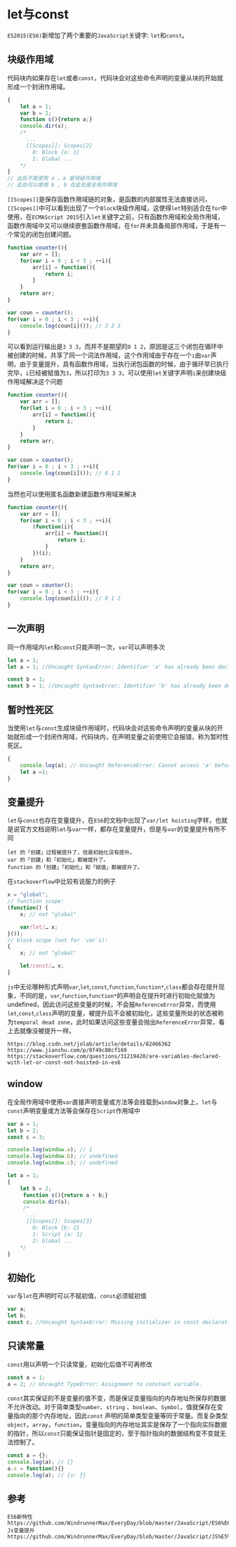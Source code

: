 # let与const
`ES2015(ES6)`新增加了两个重要的`JavaScript`关键字: `let`和`const`。

## 块级作用域
代码块内如果存在`let`或者`const`，代码块会对这些命令声明的变量从块的开始就形成一个封闭作用域。

```javascript
{
    let a = 1;
    var b = 2;
    function s(){return a;}
    console.dir(s);
    /*
      ...
      [[Scopes]]: Scopes[2]
        0: Block {a: 1}
        1: Global ...
    */
}
// 此处不能使用 a ，a 是块级作用域
// 此处可以使用 b , b 在此处是全局作用域
```
`[[Scopes]]`是保存函数作用域链的对象，是函数的内部属性无法直接访问，`[[Scopes]]`中可以看到出现了一个`Block`块级作用域，这使得`let`特别适合在`for`中使用，在`ECMAScript 2015`引入`let`关键字之前，只有函数作用域和全局作用域，函数作用域中又可以继续嵌套函数作用域，在`for`并未具备局部作用域，于是有一个常见的闭包创建问题。

```javascript
function counter(){
    var arr = [];
    for(var i = 0 ; i < 3 ; ++i){
        arr[i] = function(){
            return i;
        }
    }
    return arr;
}

var coun = counter();
for(var i = 0 ; i < 3 ; ++i){
    console.log(coun[i]()); // 3 3 3
}
```
可以看到运行输出是`3 3 3`，而并不是期望的`0 1 2`，原因是这三个闭包在循环中被创建的时候，共享了同一个词法作用域，这个作用域由于存在一个`i`由`var`声明，由于变量提升，具有函数作用域，当执行闭包函数的时候，由于循环早已执行完毕，`i`已经被赋值为`3`，所以打印为`3 3 3`，可以使用`let`关键字声明`i`来创建块级作用域解决这个问题

```javascript
function counter(){
    var arr = [];
    for(let i = 0 ; i < 3 ; ++i){
        arr[i] = function(){
            return i;
        }
    }
    return arr;
}

var coun = counter();
for(var i = 0 ; i < 3 ; ++i){
    console.log(coun[i]()); // 0 1 2
}
```
当然也可以使用匿名函数新建函数作用域来解决

```javascript
function counter(){
    var arr = [];
    for(var i = 0 ; i < 3 ; ++i){
        (function(i){
            arr[i] = function(){
                return i;
            }
        })(i);
    }
    return arr;
}

var coun = counter();
for(var i = 0 ; i < 3 ; ++i){
    console.log(coun[i]()); // 0 1 2
}
```
## 一次声明
同一作用域内`let`和`const`只能声明一次，`var`可以声明多次

```javascript
let a = 1;
let a = 1; //Uncaught SyntaxError: Identifier 'a' has already been declared

const b = 1;
const b = 1; //Uncaught SyntaxError: Identifier 'b' has already been declared
```

## 暂时性死区
当使用`let`与`const`生成块级作用域时，代码块会对这些命令声明的变量从块的开始就形成一个封闭作用域，代码块内，在声明变量之前使用它会报错，称为暂时性死区。

```javascript
{
    console.log(a); // Uncaught ReferenceError: Cannot access 'a' before initialization
    let a =1;
}
```

## 变量提升
`let`与`const`也存在变量提升，在`ES6`的文档中出现了`var/let hoisting`字样，也就是说官方文档说明`let`与`var`一样，都存在变量提升，但是与`var`的变量提升有所不同
```
let 的「创建」过程被提升了，但是初始化没有提升。  
var 的「创建」和「初始化」都被提升了。  
function 的「创建」「初始化」和「赋值」都被提升了。
```
在`stackoverflow`中比较有说服力的例子
```javascript
x = "global";
// function scope:
(function() {
    x; // not "global"

    var/let/… x;
}());
// block scope (not for `var`s):
{
    x; // not "global"

    let/const/… x;
}
```
`js`中无论哪种形式声明`var`,`let`,`const`,`function`,`function*`,`class`都会存在提升现象，不同的是，`var`,`function`,`function*`的声明会在提升时进行初始化赋值为 undefined，因此访问这些变量的时候，不会报`ReferenceError`异常，而使用`let`,`const`,`class`声明的变量，被提升后不会被初始化，这些变量所处的状态被称为`temporal dead zone`，此时如果访问这些变量会抛出`ReferenceError`异常，看上去就像没被提升一样。


```
https://blog.csdn.net/jolab/article/details/82466362
https://www.jianshu.com/p/0f49c88cf169
https://stackoverflow.com/questions/31219420/are-variables-declared-with-let-or-const-not-hoisted-in-es6
```

## window
在全局作用域中使用`var`直接声明变量或方法等会挂载到`window`对象上，`let`与`const`声明变量或方法等会保存在`Script`作用域中

```javascript
var a = 1;
let b = 2;
const c = 3;

console.log(window.a); // 1
console.log(window.b); // undefined
console.log(window.c); // undefined
```
```javascript
let a = 1;
{
    let b = 2;
     function s(){return a + b;}
     console.dir(s);
     /*
      ...
      [[Scopes]]: Scopes[3]
        0: Block {b: 2}
        1: Script {a: 1}
        2: Global ...
    */
}
```

## 初始化
`var`与`let`在声明时可以不赋初值，`const`必须赋初值
```javascript
var a;
let b;
const c; //Uncaught SyntaxError: Missing initializer in const declaration
```

## 只读常量
`const`用以声明一个只读常量，初始化后值不可再修改

```javascript
const a = 1;
a = 2; // Uncaught TypeError: Assignment to constant variable.
```
`const`其实保证的不是变量的值不变，而是保证变量指向的内存地址所保存的数据不允许改动。对于简单类型`number`、`string` 、`boolean`、`Symbol`，值就保存在变量指向的那个内存地址，因此`const` 声明的简单类型变量等同于常量。而复杂类型`object`，`array`，`function`，变量指向的内存地址其实是保存了一个指向实际数据的指针，所以`const`只能保证指针是固定的，至于指针指向的数据结构变不变就无法控制了。

```javascript
const a = {};
console.log(a); // {}
a.s = function(){}
console.log(a); // {s: ƒ}
```



## 参考

```
ES6新特性 https://github.com/WindrunnerMax/EveryDay/blob/master/JavaScript/ES6%E6%96%B0%E7%89%B9%E6%80%A7.md
Js变量提升 https://github.com/WindrunnerMax/EveryDay/blob/master/JavaScript/JS%E5%8F%98%E9%87%8F%E6%8F%90%E5%8D%87.md
```
